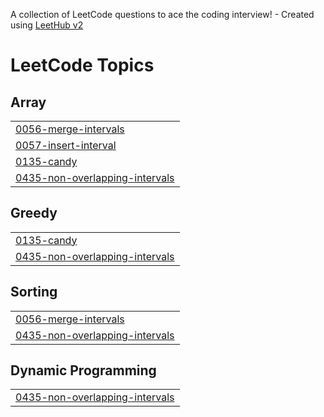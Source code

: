 A collection of LeetCode questions to ace the coding interview! - Created using [LeetHub v2](https://github.com/arunbhardwaj/LeetHub-2.0)
<!---LeetCode Topics Start-->
# LeetCode Topics
## Array
|  |
| ------- |
| [0056-merge-intervals](https://github.com/tarun02jain/code-dump/tree/master/0056-merge-intervals) |
| [0057-insert-interval](https://github.com/tarun02jain/code-dump/tree/master/0057-insert-interval) |
| [0135-candy](https://github.com/tarun02jain/code-dump/tree/master/0135-candy) |
| [0435-non-overlapping-intervals](https://github.com/tarun02jain/code-dump/tree/master/0435-non-overlapping-intervals) |
## Greedy
|  |
| ------- |
| [0135-candy](https://github.com/tarun02jain/code-dump/tree/master/0135-candy) |
| [0435-non-overlapping-intervals](https://github.com/tarun02jain/code-dump/tree/master/0435-non-overlapping-intervals) |
## Sorting
|  |
| ------- |
| [0056-merge-intervals](https://github.com/tarun02jain/code-dump/tree/master/0056-merge-intervals) |
| [0435-non-overlapping-intervals](https://github.com/tarun02jain/code-dump/tree/master/0435-non-overlapping-intervals) |
## Dynamic Programming
|  |
| ------- |
| [0435-non-overlapping-intervals](https://github.com/tarun02jain/code-dump/tree/master/0435-non-overlapping-intervals) |
<!---LeetCode Topics End-->